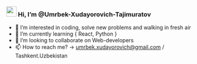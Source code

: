 ### <img src="https://media3.giphy.com/media/gM5qFksULw54NMWyry/giphy.gif?cid=790b7611b5b6a420526574d82e2af2764f9c29b0033c1de9&rid=giphy.gif&ct=s" width="27px" /> Hi, I’m @Umrbek-Xudayorovich-Tajimuratov
- 👀 I’m interested in coding, solve new problems and walking in fresh air
- 🌱 I’m currently learning { React, Python } 
- 💞️ I’m looking to collaborate on Web-developers
- 📫 How to reach me? -> umrbek.xudayorovich@gmail.com / Tashkent.Uzbekistan

<!---
Umrbek-Xudayorovich-Tajimuratov/Umrbek-Xudayorovich-Tajimuratov is a ✨ special ✨ repository because its `README.md` (this file) appears on your GitHub profile.
You can click the Preview link to take a look at your changes.
--->
